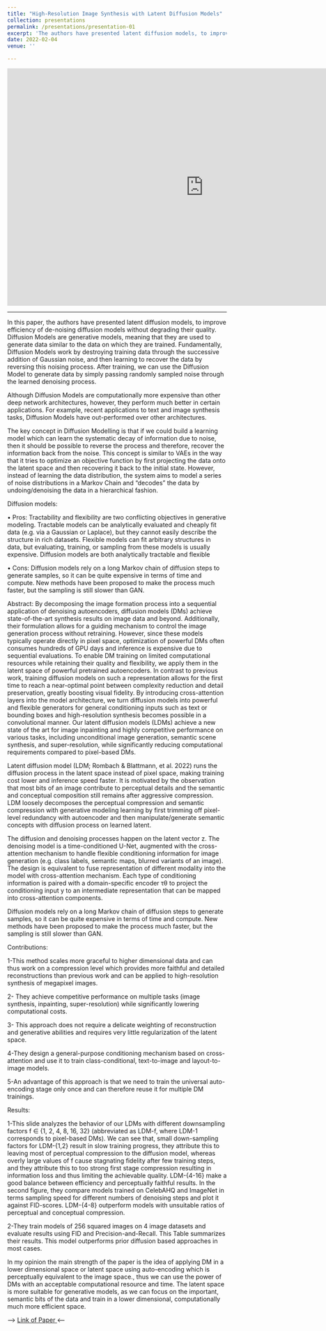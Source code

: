 ```yaml
---
title: "High-Resolution Image Synthesis with Latent Diffusion Models"
collection: presentations
permalink: /presentations/presentation-01
excerpt: 'The authors have presented latent diffusion models, to improve efficiency of de-noising diffusion models without degrading their quality.'
date: 2022-02-04
venue: ''

---
```


<iframe src="https://unigeit-my.sharepoint.com/personal/s4930082_studenti_unige_it/_layouts/15/Doc.aspx?sourcedoc={497c2173-f7cd-4465-9dca-4b98d5e41067}&amp;action=embedview&amp;wdAr=1.7777777777777777" width="900px" height="544px" frameborder="0">This is an embedded <a target="_blank" href="https://office.com">Microsoft Office</a> presentation, powered by <a target="_blank" href="https://office.com/webapps">Office</a>.</iframe>

-----------------------------------------------

In this paper, the authors have presented latent diffusion models, to improve efficiency of de-noising diffusion models without degrading their quality. 
Diffusion Models are generative models, meaning that they are used to generate data similar to the data on which they are trained. Fundamentally, Diffusion Models work by destroying training data through the successive addition of Gaussian noise, and then learning to recover the data by reversing this noising process. After training, we can use the Diffusion Model to generate data by simply passing randomly sampled noise through the learned denoising process.

Although Diffusion Models are computationally more expensive than other deep network architectures, however, they perform much better in certain applications. For example, recent applications to text and image synthesis tasks, Diffusion Models have out-performed over other architectures.

The key concept in Diffusion Modelling is that if we could build a learning model which can learn the systematic decay of information due to noise, then it should be possible to reverse the process and therefore, recover the information back from the noise. This concept is similar to VAEs in the way that it tries to optimize an objective function by first projecting the data onto the latent space and then recovering it back to the initial state. However, instead of learning the data distribution, the system aims to model a series of noise distributions in a Markov Chain and “decodes” the data by undoing/denoising the data in a hierarchical fashion.

Diffusion models:

•	Pros: Tractability and flexibility are two conflicting objectives in generative modeling. Tractable models can be analytically evaluated and cheaply fit data (e.g. via a Gaussian or Laplace), but they cannot easily describe the structure in rich datasets. Flexible models can fit arbitrary structures in data, but evaluating, training, or sampling from these models is usually expensive. Diffusion models are both analytically tractable and flexible

•	Cons: Diffusion models rely on a long Markov chain of diffusion steps to generate samples, so it can be quite expensive in terms of time and compute. New methods have been proposed to make the process much faster, but the sampling is still slower than GAN.

Abstract: By decomposing the image formation process into a sequential application of denoising autoencoders, diffusion models (DMs) achieve state-of-the-art synthesis results on image data and beyond. Additionally, their formulation allows for a guiding mechanism to control the image generation process without retraining. However, since these models typically operate directly in pixel space, optimization of powerful DMs often consumes hundreds of GPU days and inference is expensive due to sequential evaluations. To enable DM training on limited computational resources while retaining their quality and flexibility, we apply them in the latent space of powerful pretrained autoencoders. In contrast to previous work, training diffusion models on such a representation allows for the first time to reach a near-optimal point between complexity reduction and detail preservation, greatly boosting visual fidelity. By introducing cross-attention layers into the model architecture, we turn diffusion models into powerful and flexible generators for general conditioning inputs such as text or bounding boxes and high-resolution synthesis becomes possible in a convolutional manner. Our latent diffusion models (LDMs) achieve a new state of the art for image inpainting and highly competitive performance on various tasks, including unconditional image generation, semantic scene synthesis, and super-resolution, while significantly reducing computational requirements compared to pixel-based DMs.

Latent diffusion model (LDM; Rombach & Blattmann, et al. 2022) runs the diffusion process in the latent space instead of pixel space, making training cost lower and inference speed faster. It is motivated by the observation that most bits of an image contribute to perceptual details and the semantic and conceptual composition still remains after aggressive compression. LDM loosely decomposes the perceptual compression and semantic compression with generative modeling learning by first trimming off pixel-level redundancy with autoencoder and then manipulate/generate semantic concepts with diffusion process on learned latent.

The diffusion and denoising processes happen on the latent vector z. The denoising model is a time-conditioned U-Net, augmented with the cross-attention mechanism to handle flexible conditioning information for image generation (e.g. class labels, semantic maps, blurred variants of an image). The design is equivalent to fuse representation of different modality into the model with cross-attention mechanism. Each type of conditioning information is paired with a domain-specific encoder τθ to project the conditioning input y to an intermediate representation that can be mapped into cross-attention components.

Diffusion models rely on a long Markov chain of diffusion steps to generate samples, so it can be quite expensive in terms of time and compute. New methods have been proposed to make the process much faster, but the sampling is still slower than GAN.

Contributions:

1-This method scales more graceful to higher dimensional data and can thus work on a compression level which provides more faithful and detailed reconstructions than previous work and can be applied to high-resolution synthesis of megapixel images.

2- They achieve competitive performance on multiple tasks (image synthesis, inpainting, super-resolution) while significantly lowering computational costs.

3- This approach does not require a delicate weighting of reconstruction and generative abilities and requires very little regularization of the latent space.

4-They design a general-purpose conditioning mechanism based on cross-attention and use it to train class-conditional, text-to-image and layout-to-image models.

5-An advantage of this approach is that we need to train the universal auto-encoding stage only once and can therefore reuse it for multiple DM trainings.


Results: 

1-This slide analyzes the behavior of our LDMs with different downsampling factors f ∈ {1, 2, 4, 8, 16, 32} (abbreviated as LDM-f, where LDM-1 corresponds to pixel-based DMs).
We can see that, small down-sampling factors for LDM-{1,2} result in slow training progress, they attribute this to leaving most of perceptual compression to the diffusion model, whereas overly large values of f cause stagnating fidelity after few training steps, and they attribute this to too strong first stage compression resulting in information loss and thus limiting the achievable quality. LDM-{4-16} make a good balance between efficiency and perceptually faithful results.
In the second figure, they compare models trained on CelebAHQ and ImageNet in terms sampling speed for different numbers of denoising steps and plot it against FID-scores. LDM-{4-8} outperform models with unsuitable ratios of perceptual and conceptual compression.

2-They train models of 256 squared images on 4 image datasets and evaluate results using FID and Precision-and-Recall. This Table summarizes their results. This model outperforms prior diffusion based approaches in most cases.

In my opinion the main strength of the paper is the idea of applying DM in a lower dimensional space or latent space using auto-encoding which is perceptually equivalent to the image space., thus we can use the power of DMs with an acceptable computational resource and time. The latent space is more suitable for generative models, as we can focus on the important, semantic bits of the data and train in a lower dimensional, computationally much more efficient space.

--> [Link of Paper ](https://arxiv.org/abs/2112.10752) <--
